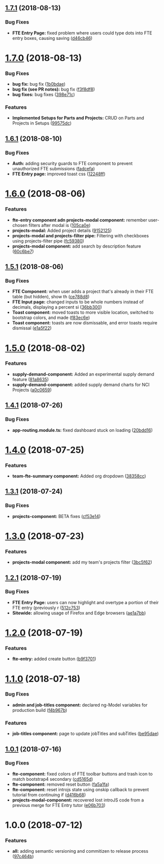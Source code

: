 <a name="1.7.1"></a>
## [1.7.1](http://bitbucket.it.keysight.com:7999/jrvs/jarvis-resources/compare/v1.7.0...v1.7.1) (2018-08-13)


### Bug Fixes

* **FTE Entry Page:** fixed problem where users could type dots into FTE entry boxes, causing saving ([d46cb46](http://bitbucket.it.keysight.com:7999/jrvs/jarvis-resources/commits/d46cb46))



<a name="1.7.0"></a>
# [1.7.0](http://bitbucket.it.keysight.com:7999/jrvs/jarvis-resources/compare/v1.6.1...v1.7.0) (2018-08-13)


### Bug Fixes

* **bug fix:** bug fix ([1b0bdae](http://bitbucket.it.keysight.com:7999/jrvs/jarvis-resources/commits/1b0bdae))
* **bug fix (see PR notes):** bug fix ([f3f8df8](http://bitbucket.it.keysight.com:7999/jrvs/jarvis-resources/commits/f3f8df8))
* **bug fixes:** bug fixes ([398e71c](http://bitbucket.it.keysight.com:7999/jrvs/jarvis-resources/commits/398e71c))


### Features

* **Implemented Setups for Parts and Projects:** CRUD on Parts and Projects in Setups ([99575dc](http://bitbucket.it.keysight.com:7999/jrvs/jarvis-resources/commits/99575dc))



<a name="1.6.1"></a>
## [1.6.1](http://bitbucket.it.keysight.com:7999/jrvs/jarvis-resources/compare/v1.6.0...v1.6.1) (2018-08-10)


### Bug Fixes

* **Auth:** adding security guards to FTE component to prevent unauthorized FTE submissions ([fadcefa](http://bitbucket.it.keysight.com:7999/jrvs/jarvis-resources/commits/fadcefa))
* **FTE Entry page:** improved toast css ([12248ff](http://bitbucket.it.keysight.com:7999/jrvs/jarvis-resources/commits/12248ff))



<a name="1.6.0"></a>
# [1.6.0](http://bitbucket.it.keysight.com:7999/jrvs/jarvis-resources/compare/v1.5.1...v1.6.0) (2018-08-06)


### Features

* **fte-entry component adn projects-modal component:** remember user-chosen filters after modal is ([105ca0e](http://bitbucket.it.keysight.com:7999/jrvs/jarvis-resources/commits/105ca0e))
* **projects-modal:** Added project details ([9152125](http://bitbucket.it.keysight.com:7999/jrvs/jarvis-resources/commits/9152125))
* **projects-modal and projects-filter pipe:** Filtering with checkboxes using projects-filter pipe ([fc59380](http://bitbucket.it.keysight.com:7999/jrvs/jarvis-resources/commits/fc59380))
* **projects-modal component:** add search by description feature ([60c6be7](http://bitbucket.it.keysight.com:7999/jrvs/jarvis-resources/commits/60c6be7))



<a name="1.5.1"></a>
## [1.5.1](http://bitbucket.it.keysight.com:7999/jrvs/jarvis-resources/compare/v1.5.0...v1.5.1) (2018-08-06)


### Bug Fixes

* **FTE Component:** when user adds a project that's already in their FTE table (but hidden), show th ([ce788d8](http://bitbucket.it.keysight.com:7999/jrvs/jarvis-resources/commits/ce788d8))
* **FTE Input page:** changed inputs to be whole numbers instead of decimals, displaying a percent si ([36bb300](http://bitbucket.it.keysight.com:7999/jrvs/jarvis-resources/commits/36bb300))
* **Toast component:** moved toasts to more visible location, switched to bootstrap colors, and made ([f83ec6e](http://bitbucket.it.keysight.com:7999/jrvs/jarvis-resources/commits/f83ec6e))
* **Toast component:** toasts are now dismissable, and error toasts require dismissal ([e1a5f22](http://bitbucket.it.keysight.com:7999/jrvs/jarvis-resources/commits/e1a5f22))



<a name="1.5.0"></a>
# [1.5.0](http://bitbucket.it.keysight.com:7999/jrvs/jarvis-resources/compare/v1.4.1...v1.5.0) (2018-08-02)


### Features

* **supply-demand-component:** Added an experimental supply demand feature ([81a8635](http://bitbucket.it.keysight.com:7999/jrvs/jarvis-resources/commits/81a8635))
* **supply-demand-component:** added supply demand charts for NCI Projects ([a0c0659](http://bitbucket.it.keysight.com:7999/jrvs/jarvis-resources/commits/a0c0659))



<a name="1.4.1"></a>
## [1.4.1](http://bitbucket.it.keysight.com:7999/jrvs/jarvis-resources/compare/v1.4.0...v1.4.1) (2018-07-26)


### Bug Fixes

* **app-routing.module.ts:** fixed dashboard stuck on loading ([20bdd16](http://bitbucket.it.keysight.com:7999/jrvs/jarvis-resources/commits/20bdd16))



<a name="1.4.0"></a>
# [1.4.0](http://bitbucket.it.keysight.com:7999/jrvs/jarvis-resources/compare/v1.3.1...v1.4.0) (2018-07-25)


### Features

* **team-fte-summary component:** Added org dropdown ([38358cc](http://bitbucket.it.keysight.com:7999/jrvs/jarvis-resources/commits/38358cc))



<a name="1.3.1"></a>
## [1.3.1](http://bitbucket.it.keysight.com:7999/jrvs/jarvis-resources/compare/v1.3.0...v1.3.1) (2018-07-24)


### Bug Fixes

* **projects-component:** BETA fixes ([cf53e14](http://bitbucket.it.keysight.com:7999/jrvs/jarvis-resources/commits/cf53e14))



<a name="1.3.0"></a>
# [1.3.0](http://bitbucket.it.keysight.com:7999/jrvs/jarvis-resources/compare/v1.2.1...v1.3.0) (2018-07-23)


### Features

* **projects-modal component:** add my team's projects filter ([3bc5f62](http://bitbucket.it.keysight.com:7999/jrvs/jarvis-resources/commits/3bc5f62))



<a name="1.2.1"></a>
## [1.2.1](http://bitbucket.it.keysight.com:7999/jrvs/jarvis-resources/compare/v1.2.0...v1.2.1) (2018-07-19)


### Bug Fixes

* **FTE Entry Page:** users can now highlight and overtype a portion of their FTE entry (previously r ([512c753](http://bitbucket.it.keysight.com:7999/jrvs/jarvis-resources/commits/512c753))
* **Sitewide:** allowing usage of Firefox and Edge browsers ([ae1a7bb](http://bitbucket.it.keysight.com:7999/jrvs/jarvis-resources/commits/ae1a7bb))



<a name="1.2.0"></a>
# [1.2.0](http://bitbucket.it.keysight.com:7999/jrvs/jarvis-resources/compare/v1.1.0...v1.2.0) (2018-07-19)


### Features

* **fte-entry:** added create button ([b9f3701](http://bitbucket.it.keysight.com:7999/jrvs/jarvis-resources/commits/b9f3701))



<a name="1.1.0"></a>
# [1.1.0](http://bitbucket.it.keysight.com:7999/jrvs/jarvis-resources/compare/v1.0.1...v1.1.0) (2018-07-18)


### Bug Fixes

* **admin and job-titles component:** declared ng-Model variables for production build ([f4b967b](http://bitbucket.it.keysight.com:7999/jrvs/jarvis-resources/commits/f4b967b))


### Features

* **job-titles component:** page to update jobTitles and subTitles ([be95dae](http://bitbucket.it.keysight.com:7999/jrvs/jarvis-resources/commits/be95dae))



<a name="1.0.1"></a>
## [1.0.1](http://bitbucket.it.keysight.com:7999/jrvs/jarvis-resources/compare/v1.0.0...v1.0.1) (2018-07-16)


### Bug Fixes

* **fte-component:** fixed colors of FTE toolbar buttons and trash icon to match bootstrap4 secondary ([cd5165d](http://bitbucket.it.keysight.com:7999/jrvs/jarvis-resources/commits/cd5165d))
* **fte-component:** removed reset button ([fa5a1fa](http://bitbucket.it.keysight.com:7999/jrvs/jarvis-resources/commits/fa5a1fa))
* **fte-component:** reset introjs state using onskip callback to prevent tutorial from continuing if ([d416b68](http://bitbucket.it.keysight.com:7999/jrvs/jarvis-resources/commits/d416b68))
* **projects-modal-component:** recovered lost introJS code from a previous merge for FTE Entry tutor ([e06b703](http://bitbucket.it.keysight.com:7999/jrvs/jarvis-resources/commits/e06b703))



<a name="1.0.0"></a>
# 1.0.0 (2018-07-12)


### Features

* **all:** adding semantic versioning and commitizen to release process ([97c464b](http://bitbucket.it.keysight.com:7999/jrvs/jarvis-resources/commits/97c464b))



